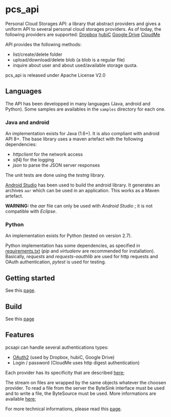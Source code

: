 pcs_api
=======

Personal Cloud Storages API: a library that abstract providers and gives a uniform API to several personal cloud storages providers.
As of today, the following providers are supported:
[Dropbox](https://www.dropbox.com)
[hubiC](https://hubic.com)
[Google Drive](http://www.google.com/drive/)
[CloudMe](https://www.cloudme.com)

API provides the following methods:

- list/create/delete folder
- upload/download/delete blob (a blob is a regular file)
- inquire about user and about used/available storage quota.

pcs_api is released under Apache License V2.0


Languages
---------

The API has been developped in many languages (Java, android and Python). Some samples are availables in the `samples` directory for each one.

### Java and android
An implementation exists for Java (1.6+). It is also compliant with android API 8+.
The base library uses a maven artefact with the following dependencies:

- *httpclient* for the network access
- *slf4j* for the logging
- *json* to parse the JSON server responses

The unit tests are done using the *testng* library.

[Android Studio](http://developer.android.com/sdk/installing/studio.html) has been used to build the android library. It generates an archives `aar` which can be used in an application. This works as a Maven artefact.

**WARNING:** the *aar* file can only be used with *Android Studio* ; it is not compatible with *Eclipse*.

### Python
An implementation exists for Python (tested on version 2.7).

Python implementation has some dependencies, as specified in [requirements.txt](python/requirements.txt) (*pip* and *virtualenv* are recommended for installation).
Basically, *requests* and *requests-oauthlib* are used for http requests and OAuth authentication, *pytest* is used for testing.


Getting started
---------------
See this [page](docs/getting_started.md).

Build
-----
See this [page](docs/build.md)

Features
--------
pcsapi can handle several authentications types:

- [OAuth2](docs/oauth2.md) (used by Dropbox, hubiC, Google Drive)
- Login / password (CloudMe uses http digest authentication)

Each provider has its specificity that are described [here](docs/provider_specifics.md);

The stream on files are wrapped by the same objects whatever the choosen provider. To read a file from the server the ByteSink interface must be used and to write a file, the ByteSource must be used.
More informations are available [here](docs/byte_sources_and_sinks.md);

For more technical informations, please read this [page](docs/advanced.md).
